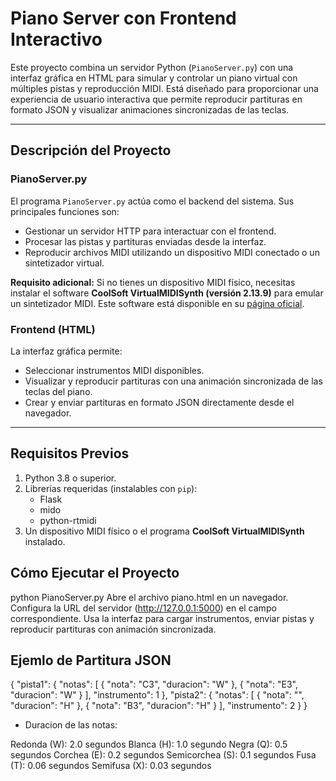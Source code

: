 # Piano Server con Frontend Interactivo

Este proyecto combina un servidor Python (`PianoServer.py`) con una interfaz gráfica en HTML para simular y controlar un piano virtual con múltiples pistas y reproducción MIDI. Está diseñado para proporcionar una experiencia de usuario interactiva que permite reproducir partituras en formato JSON y visualizar animaciones sincronizadas de las teclas.

---

## Descripción del Proyecto

### PianoServer.py
El programa `PianoServer.py` actúa como el backend del sistema. Sus principales funciones son:

- Gestionar un servidor HTTP para interactuar con el frontend.
- Procesar las pistas y partituras enviadas desde la interfaz.
- Reproducir archivos MIDI utilizando un dispositivo MIDI conectado o un sintetizador virtual.

**Requisito adicional:** Si no tienes un dispositivo MIDI físico, necesitas instalar el software **CoolSoft VirtualMIDISynth (versión 2.13.9)** para emular un sintetizador MIDI. Este software está disponible en su [página oficial](https://coolsoft.altervista.org/en/virtualmidisynth).

### Frontend (HTML)
La interfaz gráfica permite:

- Seleccionar instrumentos MIDI disponibles.
- Visualizar y reproducir partituras con una animación sincronizada de las teclas del piano.
- Crear y enviar partituras en formato JSON directamente desde el navegador.

---

## Requisitos Previos

1. Python 3.8 o superior.
2. Librerías requeridas (instalables con `pip`):
   - Flask
   - mido
   - python-rtmidi
3. Un dispositivo MIDI físico o el programa **CoolSoft VirtualMIDISynth** instalado.

## Cómo Ejecutar el Proyecto

python PianoServer.py
Abre el archivo piano.html en un navegador.
Configura la URL del servidor (http://127.0.0.1:5000) en el campo correspondiente.
Usa la interfaz para cargar instrumentos, enviar pistas y reproducir partituras con animación sincronizada.

## Ejemlo de Partitura JSON
{
    "pista1": {
        "notas": [
            { "nota": "C3", "duracion": "W" },
            { "nota": "E3", "duracion": "W" }
        ],
        "instrumento": 1
    },
    "pista2": {
        "notas": [
            { "nota": "", "duracion": "H" },
            { "nota": "B3", "duracion": "H" }
        ],
        "instrumento": 2
    }
}
- Duracion de las notas:

Redonda (W):	 	 2.0 segundos
Blanca (H): 		 1.0 segundo
Negra (Q): 			 0.5 segundos
Corchea (E): 		 0.2 segundos
Semicorchea (S): 0.1 segundos
Fusa (T): 		   0.06 segundos
Semifusa (X):		 0.03 segundos
